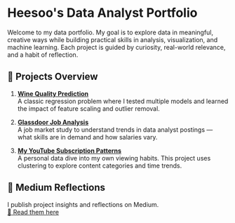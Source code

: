 # Heesoo's Data Analyst Portfolio

Welcome to my data portfolio. My goal is to explore data in meaningful, creative ways while building practical skills in analysis, visualization, and machine learning. Each project is guided by curiosity, real-world relevance, and a habit of reflection.

## 🔭 Projects Overview

1. **[Wine Quality Prediction](./wine-quality)**  
   A classic regression problem where I tested multiple models and learned the impact of feature scaling and outlier removal.

2. **[Glassdoor Job Analysis](./glassdoor-jobs)**  
   A job market study to understand trends in data analyst postings — what skills are in demand and how salaries vary.

3. **[My YouTube Subscription Patterns](./youtube-subscription)**  
   A personal data dive into my own viewing habits. This project uses clustering to explore content categories and time trends.

## 📝 Medium Reflections
I publish project insights and reflections on Medium.  
[🔗 Read them here](https://medium.com/@yourusername)
